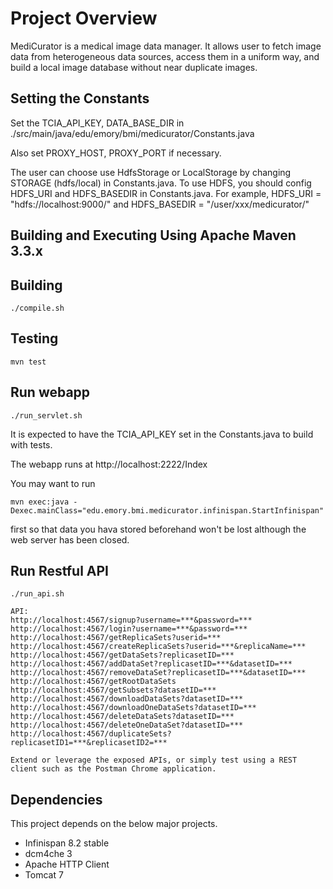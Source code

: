 # Project Overview

MediCurator is a medical image data manager. It allows user to fetch image data from heterogeneous data sources, access them in a uniform way, and build a local image database without near duplicate images.


## Setting the Constants
Set the TCIA_API_KEY, DATA_BASE_DIR in ./src/main/java/edu/emory/bmi/medicurator/Constants.java

Also set PROXY_HOST, PROXY_PORT if necessary.

The user can choose use HdfsStorage or LocalStorage by changing STORAGE (hdfs/local) in Constants.java.
To use HDFS, you should config HDFS_URI and HDFS_BASEDIR in Constants.java.
For example, HDFS_URI = "hdfs://localhost:9000/"  and  HDFS_BASEDIR = "/user/xxx/medicurator/"


## Building and Executing Using Apache Maven 3.3.x
Building
--------
    ./compile.sh

Testing
--------
    mvn test

Run webapp
--------
    ./run_servlet.sh

It is expected to have the TCIA_API_KEY set in the Constants.java to build with tests.

The webapp runs at http://localhost:2222/Index

You may want to run

    mvn exec:java -Dexec.mainClass="edu.emory.bmi.medicurator.infinispan.StartInfinispan" 

first so that data you hava stored beforehand won't be lost although the web server has been closed.

Run Restful API
--------
    ./run_api.sh
    
    API:
    http://localhost:4567/signup?username=***&password=*** 
    http://localhost:4567/login?username=***&password=***
    http://localhost:4567/getReplicaSets?userid=***
    http://localhost:4567/createReplicaSets?userid=***&replicaName=***
    http://localhost:4567/getDataSets?replicasetID=***
    http://localhost:4567/addDataSet?replicasetID=***&datasetID=***
    http://localhost:4567/removeDataSet?replicasetID=***&datasetID=***
    http://localhost:4567/getRootDataSets
    http://localhost:4567/getSubsets?datasetID=***
    http://localhost:4567/downloadDataSets?datasetID=***
    http://localhost:4567/downloadOneDataSets?datasetID=***
    http://localhost:4567/deleteDataSets?datasetID=***
    http://localhost:4567/deleteOneDataSet?datasetID=***
    http://localhost:4567/duplicateSets?replicasetID1=***&replicasetID2=***
    
    Extend or leverage the exposed APIs, or simply test using a REST client such as the Postman Chrome application.


## Dependencies
This project depends on the below major projects.

* Infinispan 8.2 stable
* dcm4che 3
* Apache HTTP Client
* Tomcat 7

